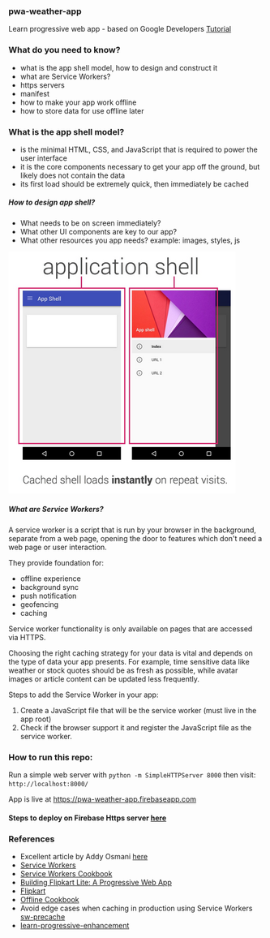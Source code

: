 ### pwa-weather-app
Learn progressive web app - based on Google Developers [Tutorial](https://developers.google.com/web/fundamentals/getting-started/your-first-progressive-web-app/)

### What do you need to know?

- what is the app shell model, how to design and construct it
- what are Service Workers?
- https servers
- manifest
- how to make your app work offline
- how to store data for use offline later


### What is the app shell model?

- is the minimal HTML, CSS, and JavaScript that is required to power the user interface
- it is the core components necessary to get your app off the ground, but likely does not contain the data
- its first load should be extremely quick, then immediately be cached

##### How to design app shell?

- What needs to be on screen immediately?
- What other UI components are key to our app?
- What other resources you app needs? example: images, styles, js


![app-shell](readme-images/app-shell.png)


##### What are Service Workers?

A service worker is a script that is run by your browser in the background, separate from a web page, opening the door to features which don't need a web page or user interaction.

They provide foundation for:

- offline experience
- background sync
- push notification
- geofencing
- caching

Service worker functionality is only available on pages that are accessed via HTTPS.

Choosing the right caching strategy for your data is vital and depends on the type of data your app presents. For example, time sensitive data like weather or stock quotes should be as fresh as possible, while avatar images or article content can be updated less frequently.

Steps to add the Service Worker in your app:

1. Create a JavaScript file that will be the service worker (must live in the app root)
2. Check if the browser support it and register the JavaScript file as the service worker.


### How to run this repo:

Run a simple web server with ```python -m SimpleHTTPServer 8000``` then visit: ```http://localhost:8000/```

App is live at https://pwa-weather-app.firebaseapp.com

#### Steps to deploy on Firebase Https server [here](https://developers.google.com/web/fundamentals/getting-started/your-first-progressive-web-app/step-08?hl=en)

### References

- Excellent article by Addy Osmani [here](https://addyosmani.com/blog/getting-started-with-progressive-web-apps/)
- [Service Workers](http://www.html5rocks.com/en/tutorials/service-worker/introduction/)
- [Service Workers Cookbook](https://serviceworke.rs/)
- [Building Flipkart Lite: A Progressive Web App](https://medium.com/@AdityaPunjani/building-flipkart-lite-a-progressive-web-app-2c211e641883#.jnt977z1l)
- [Flipkart](http://tech-blog.flipkart.net/2015/11/progressive-web-app/)
- [Offline Cookbook](https://jakearchibald.com/2014/offline-cookbook/)
- Avoid edge cases when caching in production using Service Workers [sw-precache](https://github.com/GoogleChrome/sw-precache)
- [learn-progressive-enhancement](https://github.com/nelsonic/learn-progressive-enhancement)
